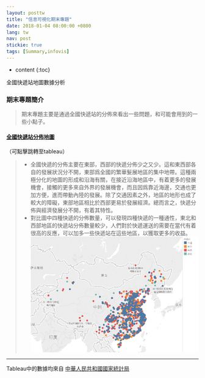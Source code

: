 ```yaml
---
layout: posttw
title: "信息可視化期末專題"
date: 2018-01-04 08:00:00 +0800
lang: tw
nav: post
stickie: true
tags: [Summary,infovis]
---
```


* content
{:toc}

全國快遞站地圖數據分析
<!-- more -->

### 期末專題簡介
>   期末專題主要是通過全國快遞站的分佈來看出一些問題，和可能會用到的一些小點子。



#### [全國快遞站分佈地圖](https://public.tableau.com/views/1_5274/1_1?:embed=y&:display_count=yes&publish=yes) 
（可點擊跳轉至tableau）
>- 全國快遞的分佈主要在東部，西部的快遞分佈少之又少。這和東西部各自的發展狀況分不開，東部爲全國的繁華髮展地區的集中地帶。這種兩極分化的地圖的形成和沿海有關，在接近沿海地區中，有着更多的發展機會，接觸的更多來自外界的發展機會，而且因爲靠近海邊，交通也更加方便，進而帶動內陸的發展。除了交通因素之外，地區的地形也成了較大的障礙，東部地區相比於西部更易於發展經濟。總而言之，快遞分佈與經濟發展分不開，有着其特性。
>- 對比圖中四種快遞的分佈數量，可以發現四種快遞的一種通性，東北和西部地區的快遞站分佈數量較少，人們對於快遞運送的需要在當代有着很高的反應，可以加多一些快遞站在這些地區，以獲取更多的收益。
![image](https://github.com/zdnfzgb/zdnfzgb.github.io/blob/master/img-tableau/%E5%85%A8%E5%9B%BD%E5%BF%AB%E9%80%92.png?raw=true)
---




Tableau中的數據均來自 [中華人民共和國國家統計局](http://www.stats.gov.cn/)